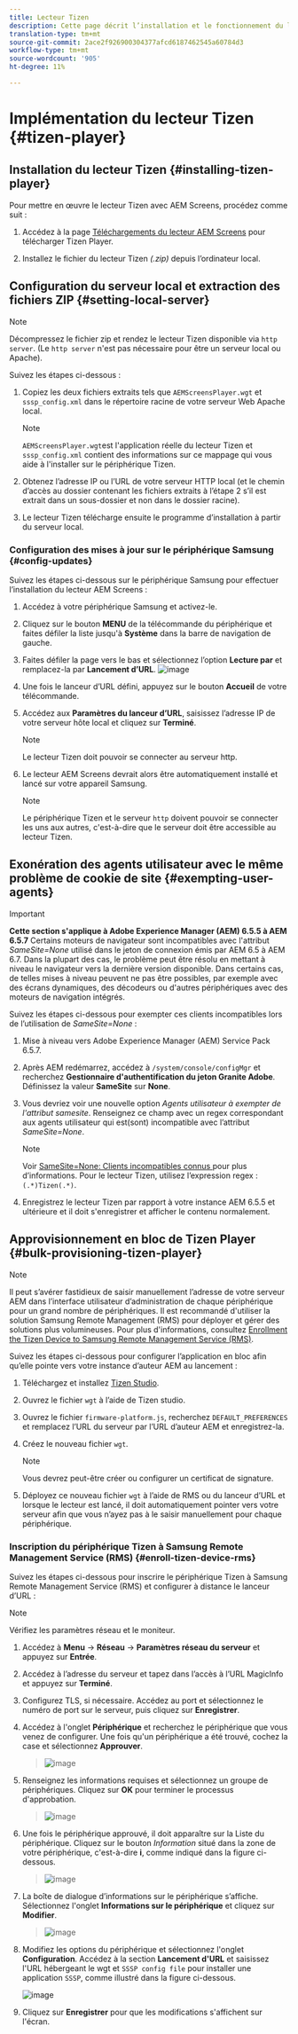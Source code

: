 ```yaml
---
title: Lecteur Tizen
description: Cette page décrit l’installation et le fonctionnement du lecteur Tizen.
translation-type: tm+mt
source-git-commit: 2ace2f926900304377afcd6187462545a60784d3
workflow-type: tm+mt
source-wordcount: '905'
ht-degree: 11%

---
```



# Implémentation du lecteur Tizen {#tizen-player}

## Installation du lecteur Tizen {#installing-tizen-player}

Pour mettre en œuvre le lecteur Tizen avec AEM Screens, procédez comme suit :

1. Accédez à la page [Téléchargements du lecteur AEM Screens](https://download.macromedia.com/screens/) pour télécharger Tizen Player.

1. Installez le fichier du lecteur Tizen *(.zip)* depuis l’ordinateur local.

## Configuration du serveur local et extraction des fichiers ZIP {#setting-local-server}

>[!NOTE]
> Décompressez le fichier zip et rendez le lecteur Tizen disponible via `http server`. (Le `http server` n&#39;est pas nécessaire pour être un serveur local ou Apache).

Suivez les étapes ci-dessous :

1. Copiez les deux fichiers extraits tels que `AEMScreensPlayer.wgt` et `sssp_config.xml` dans le répertoire racine de votre serveur Web Apache local.

   >[!NOTE]
   >`AEMScreensPlayer.wgt`est l&#39;application réelle du lecteur Tizen et `sssp_config.xml` contient des informations sur ce mappage qui vous aide à l&#39;installer sur le périphérique Tizen.

1. Obtenez l’adresse IP ou l’URL de votre serveur HTTP local (et le chemin d’accès au dossier contenant les fichiers extraits à l’étape 2 s’il est extrait dans un sous-dossier et non dans le dossier racine).

1. Le lecteur Tizen télécharge ensuite le programme d’installation à partir du serveur local.

### Configuration des mises à jour sur le périphérique Samsung {#config-updates}

Suivez les étapes ci-dessous sur le périphérique Samsung pour effectuer l’installation du lecteur AEM Screens :

1. Accédez à votre périphérique Samsung et activez-le.

1. Cliquez sur le bouton **MENU** de la télécommande du périphérique et faites défiler la liste jusqu&#39;à **Système** dans la barre de navigation de gauche.

1. Faites défiler la page vers le bas et sélectionnez l’option **Lecture par** et remplacez-la par **Lancement d’URL**.
   ![image](/help/user-guide/assets/tizen/rms-2.png)

1. Une fois le lanceur d’URL défini, appuyez sur le bouton **Accueil** de votre télécommande.

1. Accédez aux **Paramètres du lanceur d’URL**, saisissez l’adresse IP de votre serveur hôte local et cliquez sur **Terminé**.
   >[!NOTE]
   >Le lecteur Tizen doit pouvoir se connecter au serveur http.

1. Le lecteur AEM Screens devrait alors être automatiquement installé et lancé sur votre appareil Samsung.

   >[!NOTE]
   >Le périphérique Tizen et le serveur `http` doivent pouvoir se connecter les uns aux autres, c&#39;est-à-dire que le serveur doit être accessible au lecteur Tizen.


## Exonération des agents utilisateur avec le même problème de cookie de site {#exempting-user-agents}

>[!IMPORTANT]
>**Cette section s&#39;applique à Adobe Experience Manager (AEM) 6.5.5 à AEM 6.5.7**
>Certains moteurs de navigateur sont incompatibles avec l&#39;attribut *SameSite=None* utilisé dans le jeton de connexion émis par AEM 6.5 à AEM 6.7. Dans la plupart des cas, le problème peut être résolu en mettant à niveau le navigateur vers la dernière version disponible. Dans certains cas, de telles mises à niveau peuvent ne pas être possibles, par exemple avec des écrans dynamiques, des décodeurs ou d&#39;autres périphériques avec des moteurs de navigation intégrés.

Suivez les étapes ci-dessous pour exempter ces clients incompatibles lors de l’utilisation de *SameSite=None* :

1. Mise à niveau vers Adobe Experience Manager (AEM) Service Pack 6.5.7.

1. Après AEM redémarrez, accédez à `/system/console/configMgr` et recherchez **Gestionnaire d&#39;authentification du jeton Granite Adobe**. Définissez la valeur **SameSite** sur **None**.

1. Vous devriez voir une nouvelle option *Agents utilisateur à exempter de l&#39;attribut samesite*. Renseignez ce champ avec un regex correspondant aux agents utilisateur qui est(sont) incompatible avec l’attribut *SameSite=None*.
   >[!NOTE]
   >Voir [SameSite=None: Clients incompatibles connus ](https://www.chromium.org/updates/same-site/incompatible-clients) pour plus d’informations. Pour le lecteur Tizen, utilisez l’expression regex : `(.*)Tizen(.*)`.

1. Enregistrez le lecteur Tizen par rapport à votre instance AEM 6.5.5 et ultérieure et il doit s&#39;enregistrer et afficher le contenu normalement.

## Approvisionnement en bloc de Tizen Player {#bulk-provisioning-tizen-player}

>[!NOTE]
>Il peut s’avérer fastidieux de saisir manuellement l’adresse de votre serveur AEM dans l’interface utilisateur d’administration de chaque périphérique pour un grand nombre de périphériques. Il est recommandé d&#39;utiliser la solution Samsung Remote Management (RMS) pour déployer et gérer des solutions plus volumineuses. Pour plus d&#39;informations, consultez [Enrollment the Tizen Device to Samsung Remote Management Service (RMS)](#enroll-tizen-device-rm).

Suivez les étapes ci-dessous pour configurer l’application en bloc afin qu’elle pointe vers votre instance d’auteur AEM au lancement :

1. Téléchargez et installez [Tizen Studio](https://developer.tizen.org/development/tizen-studio/download).
1. Ouvrez le fichier `wgt` à l’aide de Tizen studio.
1. Ouvrez le fichier `firmware-platform.js`, recherchez `DEFAULT_PREFERENCES` et remplacez l’URL du serveur par l’URL d’auteur AEM et enregistrez-la.
1. Créez le nouveau fichier `wgt`.

   >[!NOTE]
   >Vous devrez peut-être créer ou configurer un certificat de signature.

1. Déployez ce nouveau fichier `wgt` à l’aide de RMS ou du lanceur d’URL et lorsque le lecteur est lancé, il doit automatiquement pointer vers votre serveur afin que vous n’ayez pas à le saisir manuellement pour chaque périphérique.

### Inscription du périphérique Tizen à Samsung Remote Management Service (RMS) {#enroll-tizen-device-rms}

Suivez les étapes ci-dessous pour inscrire le périphérique Tizen à Samsung Remote Management Service (RMS) et configurer à distance le lanceur d’URL :

>[!NOTE]
>Vérifiez les paramètres réseau et le moniteur.

1. Accédez à **Menu** -> **Réseau** -> **Paramètres réseau du serveur** et appuyez sur **Entrée**.

1. Accédez à l’adresse du serveur et tapez dans l’accès à l’URL MagicInfo et appuyez sur **Terminé**.

1. Configurez TLS, si nécessaire. Accédez au port et sélectionnez le numéro de port sur le serveur, puis cliquez sur **Enregistrer**.

1. Accédez à l&#39;onglet **Périphérique** et recherchez le périphérique que vous venez de configurer. Une fois qu&#39;un périphérique a été trouvé, cochez la case et sélectionnez **Approuver**.

   >![image](/help/user-guide/assets/tizen/rms-3.png)

1. Renseignez les informations requises et sélectionnez un groupe de périphériques. Cliquez sur **OK** pour terminer le processus d&#39;approbation.

   >![image](/help/user-guide/assets/tizen/rms-7.png)

1. Une fois le périphérique approuvé, il doit apparaître sur la Liste du périphérique. Cliquez sur le bouton *Information* situé dans la zone de votre périphérique, c&#39;est-à-dire **i**, comme indiqué dans la figure ci-dessous.

   >![image](/help/user-guide/assets/tizen/rms-6.png)

1. La boîte de dialogue d’informations sur le périphérique s’affiche. Sélectionnez l&#39;onglet **Informations sur le périphérique** et cliquez sur **Modifier**.

   >![image](/help/user-guide/assets/tizen/rms-5.png)

1. Modifiez les options du périphérique et sélectionnez l&#39;onglet **Configuration**. Accédez à la section **Lancement d&#39;URL** et saisissez l&#39;URL hébergeant le wgt et `SSSP config file` pour installer une application `SSSP`, comme illustré dans la figure ci-dessous.

   ![image](/help/user-guide/assets/tizen/rms-9.png)

1. Cliquez sur **Enregistrer** pour que les modifications s&#39;affichent sur l&#39;écran.

